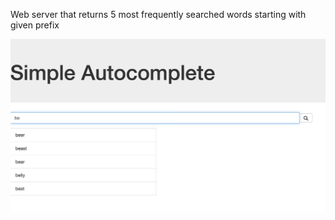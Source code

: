 Web server that returns 5 most frequently searched words starting with given prefix

![alt text](https://github.com/selimabeniacar/autocomplete/blob/main/example.png)

